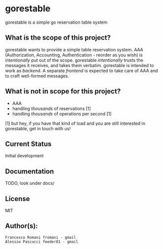 # gorestable

gorestable is a simple go reservation table system

## What is the scope of this project?

gorestable wants to provide a simple table reservation system.
AAA (Authorization, Accounting, Authentication - reorder as you wish) is *intentionally* put out
of the scope. gorestable *intentionally* trusts the messages it receives, and takes them verbatim.
gorestable is intended to work as _backend_. A separate _frontend_ is expected to take care of
AAA and to craft well-formed messages.

## What is not in scope for this project?

* AAA
* handling *thousands* of reservations [1]
* handling *thousands*  of operations per second [1]

[1] but hey, if you have that kind of load and you are still interested in gorestable, get in
touch with us!

## Current Status

Initial development

## Documentation

TODO, look under docs/

## License

MIT

## Author(s):
    Francesco Romani fromani - gmail
    Alessio Pascucci feeder81 - gmail
